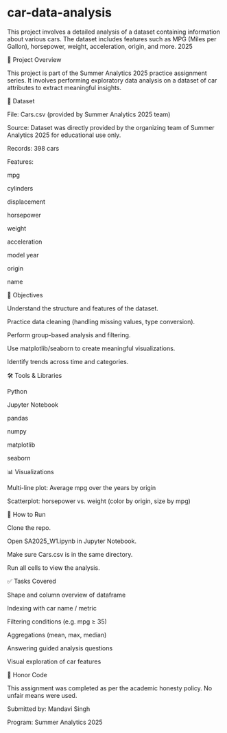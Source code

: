 # car-data-analysis
This project involves a detailed analysis of a dataset containing information about various cars. The dataset includes features such as MPG (Miles per Gallon), horsepower, weight, acceleration, origin, and more.
2025

📌 Project Overview

This project is part of the Summer Analytics 2025 practice assignment series. It involves performing exploratory data analysis on a dataset of car attributes to extract meaningful insights.

📁 Dataset

File: Cars.csv (provided by Summer Analytics 2025 team)

Source: Dataset was directly provided by the organizing team of Summer Analytics 2025 for educational use only.

Records: 398 cars

Features:

mpg

cylinders

displacement

horsepower

weight

acceleration

model year

origin

name

🎯 Objectives

Understand the structure and features of the dataset.

Practice data cleaning (handling missing values, type conversion).

Perform group-based analysis and filtering.

Use matplotlib/seaborn to create meaningful visualizations.

Identify trends across time and categories.

🛠️ Tools & Libraries

Python 

Jupyter Notebook

pandas

numpy

matplotlib

seaborn

📊 Visualizations

Multi-line plot: Average mpg over the years by origin

Scatterplot: horsepower vs. weight (color by origin, size by mpg)

🚀 How to Run

Clone the repo.

Open SA2025_W1.ipynb in Jupyter Notebook.

Make sure Cars.csv is in the same directory.

Run all cells to view the analysis.

✅ Tasks Covered

Shape and column overview of dataframe

Indexing with car name / metric

Filtering conditions (e.g. mpg ≥ 35)

Aggregations (mean, max, median)

Answering guided analysis questions

Visual exploration of car features

📌 Honor Code

This assignment was completed as per the academic honesty policy. No unfair means were used.

Submitted by: Mandavi Singh 

Program: Summer Analytics 2025

